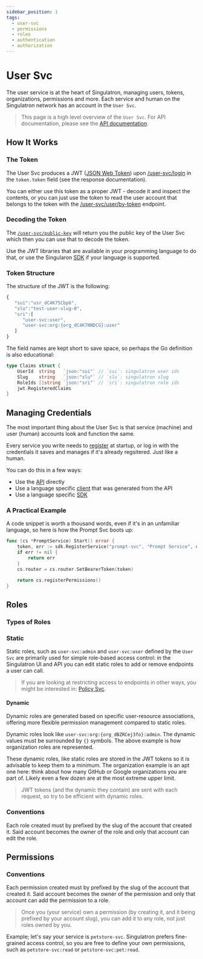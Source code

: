 ```yaml
---
sidebar_position: 1
tags:
  - user-svc
  - permissions
  - roles
  - authentication
  - authorization
---
```


# User Svc

The user service is at the heart of Singulatron, managing users, tokens, organizations, permissions and more. Each service and human on the Singulatron network has an account in the `User Svc`.

> This page is a high level overview of the `User Svc`. For API documentation, please see the [API documentation](/docs/singulatron/login).

## How It Works

### The Token

The User Svc produces a JWT ([JSON Web Token](https://en.wikipedia.org/wiki/JSON_Web_Token)) upon [/user-svc/login](/docs/singulatron/login) in the `token.token` field (see the response documentation).

You can either use this token as a proper JWT - decode it and inspect the contents, or you can just use the token to read the user account that belongs to the token with the [/user-svc/user/by-token](/docs/singulatron/read-user-by-token) endpoint.

### Decoding the Token

The [`/user-svc/public-key`](/docs/singulatron/get-public-key) will return you the public key of the User Svc which then you can use that to decode the token.

Use the JWT libraries that are available in your programming language to do that, or use the Singularon [SDK](https://github.com/singulatron/singulatron/tree/main/sdk) if your language is supported.

### Token Structure

The structure of the JWT is the following:

```js
{
   "sui":"usr_dC4K75Cbp6",
   "slu":"test-user-slug-0",
   "sri":[
      "user-svc:user",
      "user-svc:org:{org_dC4K7NNDCG}:user"
   ]
}
```

The field names are kept short to save space, so perhaps the Go definition is also educational:

```go
type Claims struct {
	UserId  string   `json:"sui"` // `sui`: singulatron user ids
	Slug    string   `json:"slu"` // `slu`: singulatron slug
	RoleIds []string `json:"sri"` // `sri`: singulatron role ids
	jwt.RegisteredClaims
}
```

## Managing Credentials

The most important thing about the User Svc is that service (machine) and user (human) accounts look and function the same.

Every service you write needs to [register](/docs/singulatron/register) at startup, or log in with the credentials it saves and manages if it's already regsitered. Just like a human.

You can do this in a few ways:

- Use the [API](/docs/singulatron/register) directly
- Use a language specific [client](https://github.com/singulatron/singulatron/tree/main/clients) that was generated from the API
- Use a language specific [SDK](https://github.com/singulatron/singulatron/tree/main/localtron/sdk)

### A Practical Example

A code snippet is worth a thousand words, even if it's in an unfamiliar language, so here is how the Prompt Svc boots up:

```go
func (cs *PromptService) Start() error {
	token, err := sdk.RegisterService("prompt-svc", "Prompt Service", cs.router, cs.credentialStore)
	if err != nil {
		return err
	}
	cs.router = cs.router.SetBearerToken(token)

	return cs.registerPermissions()
}
```

## Roles

### Types of Roles

### Static

Static roles, such as `user-svc:admin` and `user-svc:user` defined by the `User Svc` are primarily used for simple role-based access control: in the Singulatron UI and API you can edit static roles to add or remove endpoints a user can call.

> If you are looking at restricting access to endpoints in other ways, you might be interested in: [Policy Svc](/docs/services/policy-svc).

#### Dynamic

Dynamic roles are generated based on specific user-resource associations, offering more flexible permission management compared to static roles.

Dynamic roles look like `user-svc:org:{org_dBZRCej3fo}:admin`. The dynamic values must be surrounded by `{}` symbols. The above example is how organization roles are represented.

These dynamic roles, like static roles are stored in the JWT tokens so it is advisable to keep them to a minimum. The organization example is an apt one here: think about how many GitHub or Google organizations you are part of. Likely even a few dozen are at the most extreme upper limit.

> JWT tokens (and the dynamic they contain) are sent with each request, so try to be efficient with dynamic roles.

### Conventions

Each role created must by prefixed by the slug of the account that created it. Said account becomes the owner of the role and only that account can edit the role.

## Permissions

### Conventions

Each permission created must by prefixed by the slug of the account that created it. Said account becomes the owner of the permission and only that account can add the permission to a role.

> Once you (your service) own a permission (by creating it, and it being prefixed by your account slug), you can add it to any role, not just roles owned by you.

Example; let's say your service is `petstore-svc`. Singulatron prefers fine-grained access control, so you are free to define your own permissions, such as `petstore-svc:read` or `petstore-svc:pet:read`.
